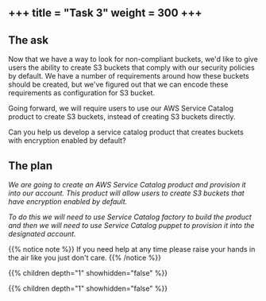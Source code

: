 +++
title = "Task 3"
weight = 300
+++
---
## The ask

Now that we have a way to look for non-compliant buckets, we'd like to give users the ability to create S3 buckets that comply with our security policies by default. We have a number of requirements around how these buckets should be created, but we've figured out that we can encode these requirements as configuration for S3 bucket. 

Going forward, we will require users to use our AWS Service Catalog product to create S3 buckets, instead of creating S3 buckets directly.

Can you help us develop a service catalog product that creates buckets with encryption enabled by default?

## The plan

_We are going to create an AWS Service Catalog product and provision it into our account.  This product will allow users to create
S3 buckets that have encryption enabled by default._

_To do this we will need to use Service Catalog factory to build the product and then we will need to use Service Catalog
puppet to provision it into the designated account._


{{% notice note %}}
If you need help at any time please raise your hands in the air like you just don't care.
{{% /notice %}}

{{% children depth="1" showhidden="false" %}}


{{% children depth="1" showhidden="false" %}}